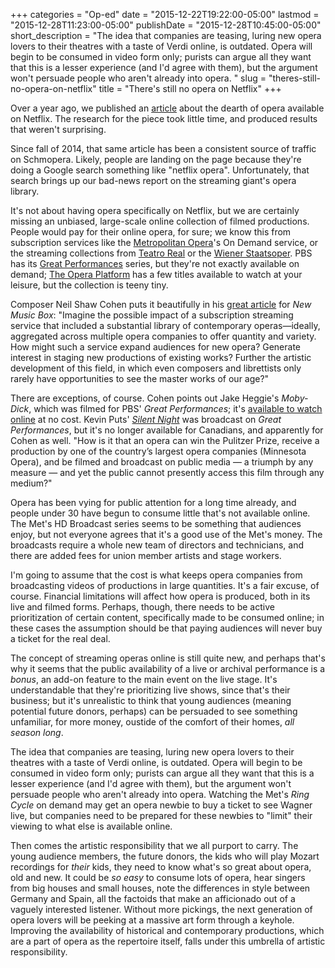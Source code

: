 +++
categories = "Op-ed"
date = "2015-12-22T19:22:00-05:00"
lastmod = "2015-12-28T11:23:00-05:00"
publishDate = "2015-12-28T10:45:00-05:00"
short_description = "The idea that companies are teasing, luring new opera lovers to their theatres with a taste of Verdi online, is outdated. Opera will begin to be consumed in video form only; purists can argue all they want that this is a lesser experience (and I&#039;d agree with them), but the argument won&#039;t persuade people who aren&#039;t already into opera. "
slug = "theres-still-no-opera-on-netflix"
title = "There&#039;s still no opera on Netflix"
+++

Over a year ago, we published an [article](/netflix-why-not-opera/) about the dearth of opera available on Netflix. The research for the piece took little time, and produced results that weren't surprising.

Since fall of 2014, that same article has been a consistent source of traffic on Schmopera. Likely, people are landing on the page because they're doing a Google search something like "netflix opera". Unfortunately, that search brings up our bad-news report on the streaming giant's opera library.

It's not about having opera specifically on Netflix, but we are certainly missing an unbiased, large-scale online collection of filmed productions. People would pay for their online opera, for sure; we know this from subscription services like the [Metropolitan Opera](http://www.metopera.org/Season/On-Demand/)'s On Demand service, or the streaming collections from [Teatro Real](https://www.palcodigital.com/videoteca-palco/#) or the [Wiener Staatsoper](http://www.staatsoperlive.com/en/subscription/#produkt-vod). PBS has its [Great Performances](http://www.pbs.org/wnet/gperf/topic/opera/) series, but they're not exactly available on demand; [The Opera Platform](http://www.theoperaplatform.eu/en/opera/verdi-aida) has a few titles available to watch at your leisure, but the collection is teeny tiny.

Composer Neil Shaw Cohen puts it beautifully in his [great article](http://www.newmusicbox.org/articles/we-need-more-on-demand-films-of-new-operas/) for *New Music Box*: "Imagine the possible impact of a subscription streaming service that included a substantial library of contemporary operas—ideally, aggregated across multiple opera companies to offer quantity and variety. How might such a service expand audiences for new opera? Generate interest in staging new productions of existing works? Further the artistic development of this field, in which even composers and librettists only rarely have opportunities to see the master works of our age?"

There are exceptions, of course. Cohen points out Jake Heggie's *Moby-Dick*, which was filmed for PBS' *Great Performances*; it's [available to watch online](http://www.pbs.org/video/2365112413/) at no cost. Kevin Puts' [*Silent Night*](http://www.pbs.org/video/2365132185/) was broadcast on *Great Performances*, but it's no longer available for Canadians, and apparently for Cohen as well. "How is it that an opera can win the Pulitzer Prize, receive a production by one of the country’s largest opera companies (Minnesota Opera), and be filmed and broadcast on public media — a triumph by any measure — and yet the public cannot presently access this film through any medium?"

Opera has been vying for public attention for a long time already, and people under 30 have begun to consume little that's not available online. The Met's HD Broadcast series seems to be something that audiences enjoy, but not everyone agrees that it's a good use of the Met's money. The broadcasts require a whole new team of directors and technicians, and there are added fees for union member artists and stage workers. 

I'm going to assume that the cost is what keeps opera companies from broadcasting videos of productions in large quantities. It's a fair excuse, of course. Financial limitations will affect how opera is produced, both in its live and filmed forms. Perhaps, though, there needs to be active prioritization of certain content, specifically made to be consumed online; in these cases the assumption should be that paying audiences will never buy a ticket for the real deal.

The concept of streaming operas online is still quite new, and perhaps that's why it seems that the public availability of a live or archival performance is a *bonus*, an add-on feature to the main event on the live stage. It's understandable that they're prioritizing live shows, since that's their business; but it's unrealistic to think that young audiences (meaning potential future donors, perhaps) can be persuaded to see something unfamiliar, for more money, oustide of the comfort of their homes, *all season long*.

The idea that companies are teasing, luring new opera lovers to their theatres with a taste of Verdi online, is outdated. Opera will begin to be consumed in video form only; purists can argue all they want that this is a lesser experience (and I'd agree with them), but the argument won't persuade people who aren't already into opera. Watching the Met's *Ring Cycle* on demand may get an opera newbie to buy a ticket to see Wagner live, but companies need to be prepared for these newbies to "limit" their viewing to what else is available online.

Then comes the artistic responsibility that we all purport to carry. The young audience members, the future donors, the kids who will play Mozart recordings for *their* kids, they need to know what's so great about opera, old and new. It could be *so easy* to consume lots of opera, hear singers from big houses and small houses, note the differences in style between Germany and Spain, all the factoids that make an afficionado out of a vaguely interested listener. Without more pickings, the next generation of opera lovers will be peeking at a massive art form through a keyhole. Improving the availability of historical and contemporary productions, which are a part of opera as the repertoire itself, falls under this umbrella of artistic responsibility.
